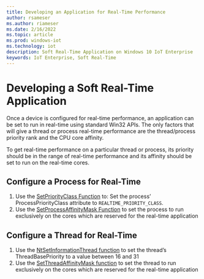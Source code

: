```yaml
---
title: Developing an Application for Real-Time Performance
author: rsameser
ms.author: riameser
ms.date: 2/16/2022
ms.topic: article
ms.prod: windows-iot
ms.technology: iot
description: Soft Real-Time Application on Windows 10 IoT Enterprise
keywords: IoT Enterprise, Soft Real-Time
---
```


# Developing a Soft Real-Time Application
Once a device is configured for real-time performance, an application can be set to run in real-time using standard Win32 APIs. The only factors that will give a thread or process real-time performance are the thread/process priority rank and the CPU core affinity.

To get real-time performance on a particular thread or process, its priority should be in the range of real-time performance and its affinity should be set to run on the real-time cores.

## Configure a Process for Real-Time
1. Use the [SetPriorityClass Function](/windows/win32/api/processthreadsapi/nf-processthreadsapi-setpriorityclass) to: Set the process’ ProcessPriorityClass attribute to ```REALTIME_PRIORITY_CLASS```.
2. Use the [SetProcessAffinityMask Function](/windows/win32/api/winbase/nf-winbase-setprocessaffinitymask) to set the process to run exclusively on the cores which are reserved for the real-time application

## Configure a Thread for Real-Time
1. Use the [NtSetInformationThread function](/windows-hardware/drivers/ddi/ntifs/nf-ntifs-ntsetinformationthread) to set the thread’s ThreadBasePriority to a value between 16 and 31
2. Use the [SetThreadAffinityMask function](/windows/win32/api/winbase/nf-winbase-setthreadaffinitymask) to set the thread to run exclusively on the cores which are reserved for the real-time application
